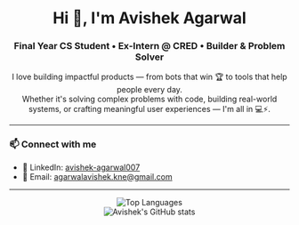 <h1 align="center">Hi 👋, I'm Avishek Agarwal</h1>
<h3 align="center">Final Year CS Student • Ex-Intern @ CRED • Builder & Problem Solver</h3>

<p align="center">
  I love building impactful products — from bots that win 🏆 to tools that help people every day.<br>
  Whether it's solving complex problems with code, building real-world systems, or crafting meaningful user experiences — I'm all in 💻⚡.
</p>

---

### 📫 Connect with me

- 🔗 LinkedIn: [avishek-agarwal007](https://www.linkedin.com/in/avishek-agarwal007/)
- 📧 Email: [agarwalavishek.kne@gmail.com](mailto:agarwalavishek.kne@gmail.com)

---

<p align="center">
  <img src="https://github-readme-stats.vercel.app/api/top-langs/?username=avishek0070&layout=compact&theme=tokyonight" alt="Top Languages" />
  <br/>
  <img src="https://github-readme-stats.vercel.app/api?username=avishek0070&show_icons=true&theme=tokyonight" alt="Avishek's GitHub stats" />
</p>
